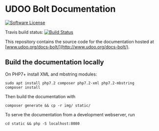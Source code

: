 # UDOO Bolt Documentation

[![Software License](https://img.shields.io/badge/license-MIT-brightgreen.svg?style=flat-square)](https://github.com/UDOOboard/Bolt-Docs/LICENSE)

Travis build status: [![Build Status](https://travis-ci.org/UDOOboard/Bolt-Docs.svg?branch=master)](https://travis-ci.org/UDOOboard/Bolt-Docs)

This repository contains the source code for the documentation hosted at [www.udoo.org/docs-bolt/](http://www.udoo.org/docs-bolt/).


## Build the documentation locally
On PHP7+ install XML and mbstring modules:

    sudo apt install php7.2 composer php7.2-xml php7.2-mbstring
    composer install

Then build the documentation with

    composer generate && cp -r img/ static/

To serve the documentation from a development webserver, run

    cd static && php -S localhost:8080
